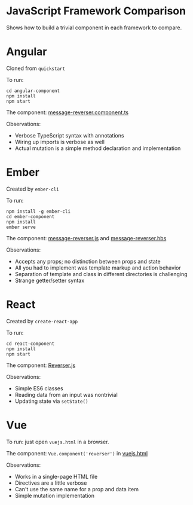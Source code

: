 # JavaScript Framework Comparison

Shows how to build a trivial component in each framework to compare.

# Angular

Cloned from `quickstart`

To run:

```
cd angular-component
npm install
npm start
```

The component: [message-reverser.component.ts](angular-component/src/app/message-reverser.component.ts)

Observations:
- Verbose TypeScript syntax with annotations
- Wiring up imports is verbose as well
- Actual mutation is a simple method declaration and implementation

# Ember

Created by `ember-cli`

To run:

```
npm install -g ember-cli
cd ember-component
npm install
ember serve
```

The component: [message-reverser.js](ember-component/app/components/message-reverser.js) and [message-reverser.hbs](ember-component/app/templates/components/message-reverser.hbs)

Observations:
- Accepts any props; no distinction between props and state
- All you had to implement was template markup and action behavior
- Separation of template and class in different directories is challenging
- Strange getter/setter syntax

# React

Created by `create-react-app`

To run:

```
cd react-component
npm install
npm start
```

The component: [Reverser.js](react-component/src/Reverser.js)

Observations:
- Simple ES6 classes
- Reading data from an input was nontrivial
- Updating state via `setState()`

# Vue

To run: just open `vuejs.html` in a browser.

The component: `Vue.component('reverser')` in [vuejs.html](vue-component/vuejs.html)

Observations:

- Works in a single-page HTML file
- Directives are a little verbose
- Can't use the same name for a prop and data item
- Simple mutation implementation
